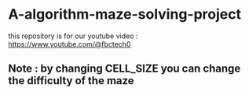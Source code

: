 # A-algorithm-maze-solving-project
this repository is for our youtube video :  https://www.youtube.com/@fbctech0

## Note : by changing CELL_SIZE you can change the difficulty of the maze
